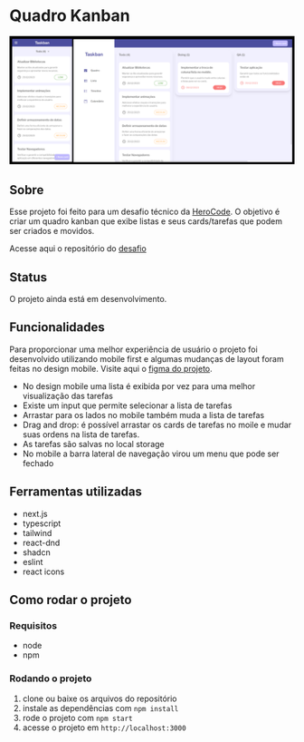 # Quadro Kanban

<img src="images/screenshot.png" alt="Capturas de tela em um dispositivo móvel e em um computador">

## Sobre

Esse projeto foi feito para um desafio técnico da [HeroCode](https://github.com/HeroCodeBR/). O objetivo é criar um quadro kanban que exibe listas e seus cards/tarefas que podem ser criados e movidos.

Acesse aqui o repositório do [desafio](https://github.com/HeroCodeBR/01-tech-challenge)

## Status

O projeto ainda está em desenvolvimento.

## Funcionalidades

Para proporcionar uma melhor experiência de usuário o projeto foi desenvolvido utilizando mobile first e algumas mudanças de layout foram feitas no design mobile. Visite aqui o [figma do projeto](https://www.figma.com/file/0TAp62K2aCp76PMgUmRJd4/Tech-Challenge-Hero-Code-(Copy)?type=design&node-id=1%3A968&mode=design&t=OdHMkGs8oFIjJcrL-1).

- No design mobile uma lista é exibida por vez para uma melhor visualização das tarefas
- Existe um input que permite selecionar a lista de tarefas
- Arrastar para os lados no mobile também muda a lista de tarefas
- Drag and drop: é possível arrastar os cards de tarefas no moile e mudar suas ordens na lista de tarefas.
- As tarefas são salvas no local storage
- No mobile a barra lateral de navegação virou um menu que pode ser fechado

## Ferramentas utilizadas

- next.js
- typescript
- tailwind
- react-dnd
- shadcn
- eslint
- react icons

## Como rodar o projeto

### Requisitos

- node
- npm

### Rodando o projeto

1. clone ou baixe os arquivos do repositório
2. instale as dependências com `npm install`
3. rode o projeto com `npm start`
4. acesse o projeto em `http://localhost:3000`

